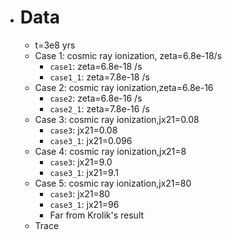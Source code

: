 - # Data
  - t=3e8 yrs
  - Case 1: cosmic ray ionization, zeta=6.8e-18/s
    - `case1`: zeta=6.8e-18 /s
    - `case1_1`: zeta=7.8e-18 /s
  - Case 2: cosmic ray ionization,zeta=6.8e-16
    - `case2`: zeta=6.8e-16 /s
    - `case2_1`: zeta=7.8e-16 /s
  - Case 3: cosmic ray ionization,jx21=0.08
    - `case3`: jx21=0.08
    - `case3_1`: jx21=0.096
  - Case 4: cosmic ray ionization,jx21=8
    - `case3`: jx21=9.0
    - `case3_1`: jx21=9.1
  - Case 5: cosmic ray ionization,jx21=80
    - `case3`: jx21=80
    - `case3_1`: jx21=96
    - Far from Krolik's result
  - Trace